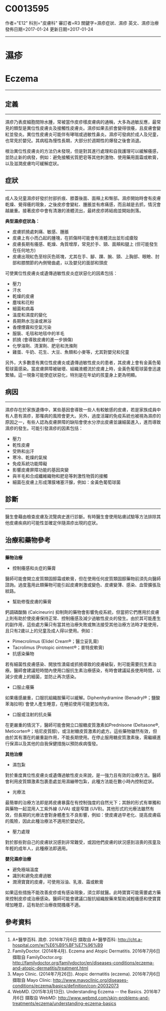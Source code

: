# C0013595
作者="E12"
科別="皮膚科"
審訂者=R3
關鍵字=濕疹症狀、濕疹 英文、濕疹治療
發佈日期=2017-01-24
更新日期=2017-01-24

----------
# 濕疹
# Eczema
----------
## 定義
----------

濕疹乃表皮細胞間隙水腫，常被當作皮疹樣皮膚病的通稱，大多為過敏反應，最常見的類型是異位性皮膚炎及接觸性皮膚炎。濕疹如果去抓會變得很癢，且皮膚會變紅並發炎。異位性皮膚炎可能伴有哮喘或過敏性鼻炎。濕疹可發病於成人及兒童，也常見於嬰兒。其病程為慢性長期，大部分於週期性的爆發之後會消退。

根治異位性皮膚炎的方法仍未發現，但是對其進行處理和自我護理可以緩解癢感，並防止新的病發，例如：避免接觸劣質肥皂等其他刺激物、使用藥用面霜或軟膏，以及滋潤皮膚均可緩解症狀。 

## 症狀
----------

成人及兒童濕疹好發於肘部折痕、膝蓋後面、面頰上和臀部。濕疹開始時會有皮膚乾燥、覺得癢的現象，之後皮疹會變紅、腫脹並有疼痛感，而且越是去抓，情況會越嚴重。接著皮疹中會有清澈的液體流出，最終皮疹將結痂並開始剝落。

**典型濕疹症狀為：**

- 皮膚抓撓處刺痛、敏感、腫脹
- 皮膚上有小而凸起的腫塊，在抓傷時可能會有液體流出並形成瘡殼
- 皮膚長期有癢感、乾燥、角質增厚，常見於手、頸、面頰和腿上 (但可能發生在任何地方)
- 皮膚出現紅色至棕灰色斑塊，尤其在手、腳、踝、腕、頸、上胸部、眼瞼、肘部和膝關節的內側彎曲處，以及嬰兒的面部和頭皮

可使異位性皮膚炎或遺傳過敏性皮炎症狀惡化的因素包括：

- 壓力
- 汗水
- 乾燥的皮膚
- 塵埃和花粉
- 細菌和病毒
- 溫度和濕度的變化
- 長期熱水泡澡或淋浴
- 香煙煙霧和空氣污染
- 服裝、毛毯和地毯中的羊毛
- 抓撓 (會導致皮膚的進一步損傷) 
- 化學溶劑、清潔劑、肥皂和洗滌劑
- 雞蛋、牛奶、花生、大豆、魚類和小麥等，尤其對嬰兒和兒童

另外，大多數患有異位性皮膚炎或遺傳過敏性皮炎的患者，其皮膚上會有金黃色葡萄球菌感染。當皮膚屏障被破壞、組織液體流於皮膚上時，金黃色葡萄球菌會迅速繁殖。這一現象可能使症狀惡化，特別是在年幼的孩童身上更為明顯。 

## 病因
----------

濕疹存在於家族遺傳中，某些基因會導致一些人有較敏感的皮膚，若是家族成員中有人患有濕疹，那罹病的風險會更大。另外，過度活躍的免疫系統也被視為濕疹的原因之一，有些人認為皮膚屏障的缺陷會使水分滲出皮膚並讓細菌進入，進而導致濕疹的發生。可能引發濕疹的因素包括：

- 壓力
- 乾性皮膚
- 受熱和出汗
- 寒冷、乾燥的氣候
- 免疫系統功能障礙
- 影響皮膚屏障功能的基因突變
- 與羊毛和合成纖維織物和肥皂等刺激性物質的接觸
- 細菌在皮膚上形成薄膜堵塞汗腺，例如：金黃色葡萄球菌
## 診斷
----------

醫生會藉由檢查皮膚及流覽病史進行診斷。有時醫生會使用貼膚試驗等方法排除其他皮膚疾病的可能性並確定伴隨濕疹出現的症狀。 

## 治療和藥物參考
----------

**藥物治療**

- 控制癢感和炎症的藥膏

醫師可能會開立皮質類固醇霜或軟膏，但在使用任何皮質類固醇藥物前須先向醫師諮詢。過度濫用此類藥物可能引起皮膚刺激或變色、皮膚變薄、感染、血管擴張及紋路。 

- 幫助修復皮膚的藥膏

鈣調磷酸酶 (Calcineurin) 抑制劑的藥物會影響免疫系統，但當把它們應用於皮膚上則有助於使皮膚保持正常、控制癢感及減少過敏性皮炎的發生。由於其可能產生的副作用，這些處方藥只有當其他治療失敗或無法接受其他治療方法時才能使用，且只有2歲以上的兒童及成人得以使用。例如：

  - Pimecrolimus (Elidel Cream®；醫立妥乳膏)
  - Tacrolimus (Protopic ointment®；普特皮軟膏)
- 抗感染藥物

若有細菌性皮膚感染、開放性潰瘍或抓撓導致的皮膚破裂，則可能需要抗生素治療。醫師會建議短時間內使用口服抗生素治療感染，有時會建議延長使用時間，以減少皮膚上的細菌，並防止再次感染。

- 口服止癢藥

如果癢感嚴重，口服抗組織胺藥可以緩解。Diphenhydramine (Benadryl®；鹽酸苯海拉明) 會使人產生睡意，在睡前使用可能更加有效。

- 口服或注射的抗炎藥

在更嚴重的情況下，醫師可能會開立口服糖皮質激素如Prednisone (Deltasone®, Meticorten®；培尼皮質醇)，或注射糖皮質激素的處方。這些藥物雖然有效，但由於其有潛在的嚴重副作用，不能長期使用。在停止服用糖皮質激素後，需繼續進行保濕以及其他的自我保健措施以預防疾病復發。

**其他治療**

- 濕包紮

對於重度異位性皮膚炎或遺傳過敏性皮炎來說，是一強力且有效的治療方法。醫師會利用皮質類激素包裹患處並用濕繃帶包紮，此種方法能在數小時內控制症狀。 

- 光療法

最簡單的治療方法即是將皮膚暴露在有控制強度的自然光下；其餘的形式有單獨和與藥物一起混用人工紫外線 (UVA) 或是窄譜 (UVB)。其他形式的光療法雖然有效，但長期的光療法會對身體產生不良影響，例如：使皮膚過早老化、提高皮膚癌的風險，因此此種治療法不適用於嬰幼兒。 

- 壓力處理

對於那些對自己的皮膚狀況感到非常難受，或因他們皮膚的狀況感到沮喪的孩童及年輕的成年人，此種療法即適用。 

**嬰兒濕疹治療**

- 避免極端溫度
- 識別和避免皮膚過敏
- 潤滑寶寶的皮膚，可使用浴油、乳液、霜或軟膏

如果這些措施不能改善皮疹或有感染現象，須立即就醫。此時寶寶可能需要處方藥來控制皮疹或治療感染。醫師可能會建議口服抗組織胺藥來幫助減輕癢感和使寶寶增加睡意，這有助於治療夜間搔癢不適。 

## 參考資料
----------
1. A+醫學百科. 濕疹. 2016年7月6日 擷取自 A+醫學百科: 
  http://cht.a-hospital.com/w/%E6%B9%BF%E7%96%B9
2. FamilyDoctor. (2014年4月). Eczema and Atopic Dermatitis. 2016年7月6日 擷取自 FamilyDoctor.org: 
  http://familydoctor.org/familydoctor/en/diseases-conditions/eczema-and-atopic-dermatitis/treatment.html
3. Mayo Clinic. (2014年7月26日). Atopic dermatitis (eczema). 2016年7月6日 擷取自 Mayo Clinic: http://www.mayoclinic.org/diseases-conditions/eczema/basics/definition/con-20032073
4. WebMD. (2015年3月13日). Understanding Eczema -- the Basics. 2016年7月6日 擷取自 WebMD: http://www.webmd.com/skin-problems-and-treatments/eczema/understanding-eczema-basics

